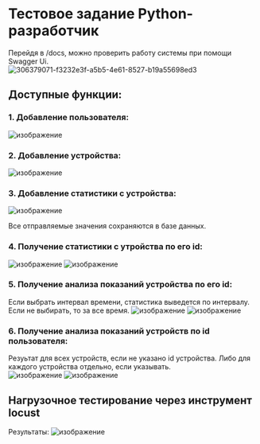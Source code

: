 # Тестовое задание Python-разработчик  

Перейдя в /docs, можно проверить работу системы при помощи Swagger Ui.  
![306379071-f3232e3f-a5b5-4e61-8527-b19a55698ed3](https://github.com/Urvatov/test-task-itstart/assets/117490456/31269e11-cdff-4fd2-a934-283fb01faf16)


## Доступные функции:  
### 1. Добавление пользователя:  
![изображение](https://github.com/Urvatov/test-task-itstart/assets/117490456/557951df-2f31-4da0-a1cf-fe675ebd92d0)

### 2. Добавление устройства:
![изображение](https://github.com/Urvatov/test-task-itstart/assets/117490456/9726d926-b89d-4e71-80ef-eadaee5de8c6)


### 3. Добавление статистики с устройства:
![изображение](https://github.com/Urvatov/test-task-itstart/assets/117490456/94ad6aeb-13bd-49a9-b54f-95590c5425cc)

Все отправляемые значения сохраняются в базе данных. 

### 4. Получение статистики с утройства по его id:
![изображение](https://github.com/Urvatov/test-task-itstart/assets/117490456/204d08d6-ce49-4b9b-9f8d-967de736e2c1)
![изображение](https://github.com/Urvatov/test-task-itstart/assets/117490456/be2d9ef2-fef2-4751-8f92-08c448d087d8)



### 5. Получение анализа показаний устройства по его id:  
Если выбрать интервал времени, статистика выведется по интервалу. Если не выбирать, то за все время.
![изображение](https://github.com/Urvatov/test-task-itstart/assets/117490456/d828a772-d025-45ad-af5e-f968b7ef7e4a)
![изображение](https://github.com/Urvatov/test-task-itstart/assets/117490456/e4d3d531-731b-4ae9-9b93-cf8beac28265)


### 6. Получение анализа показаний устройств по id пользователя:  
Резуьтат для всех устройств, если не указано id устройства. Либо для каждого устройства отдельно, если указывать.  
![изображение](https://github.com/Urvatov/test-task-itstart/assets/117490456/957d8cad-d3ef-43db-8568-00a115b16eae)
![изображение](https://github.com/Urvatov/test-task-itstart/assets/117490456/f8da2c72-433c-46b7-9c46-16c356e7b364)

## Нагрузочное тестирование через инструмент locust
Результаты:
![изображение](https://github.com/Urvatov/test-task-itstart/assets/117490456/9929d4dc-bafe-45d0-a178-245e17493508)
